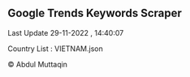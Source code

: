 

## Google Trends Keywords Scraper 
 
Last Update 29-11-2022 , 14:40:07

Country List :
VIETNAM.json



© Abdul Muttaqin 
